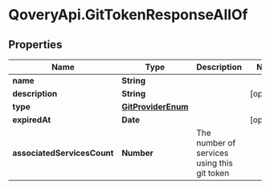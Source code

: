 # QoveryApi.GitTokenResponseAllOf

## Properties

Name | Type | Description | Notes
------------ | ------------- | ------------- | -------------
**name** | **String** |  | 
**description** | **String** |  | [optional] 
**type** | [**GitProviderEnum**](GitProviderEnum.md) |  | 
**expiredAt** | **Date** |  | [optional] 
**associatedServicesCount** | **Number** | The number of services using this git token | 


